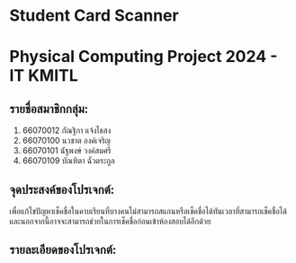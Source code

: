 # Student Card Scanner
# Physical Computing Project 2024 - IT KMITL

## รายชื่อสมาชิกกลุ่ม:
1. 66070012 กัณฐิกา แจ้งไธสง
2. 66070100 นวชาต องค์เจริญ
3. 66070101 นัฐพงษ์ วงค์สมศรี
4. 66070109 บัณฑิตา ฉั่วตระกูล

## จุดประสงค์ของโปรเจกต์:
เพื่อแก้ไขปัญหาเช็คชื่อในคาบเรียนที่บางคนไม่สามารถสแกนหรือเช็คชื่อได้ทันเวลาที่สามารถเช็คชื่อได้ และนอกจากนี้อาจจะสามารถช่วยในการเช็คชื่อก่อนเข้าห้องสอบได้อีกด้วย

## รายละเอียดของโปรเจกต์:

